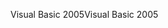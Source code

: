 <span data-ttu-id="2b67a-101">Visual Basic 2005</span><span class="sxs-lookup"><span data-stu-id="2b67a-101">Visual Basic 2005</span></span>